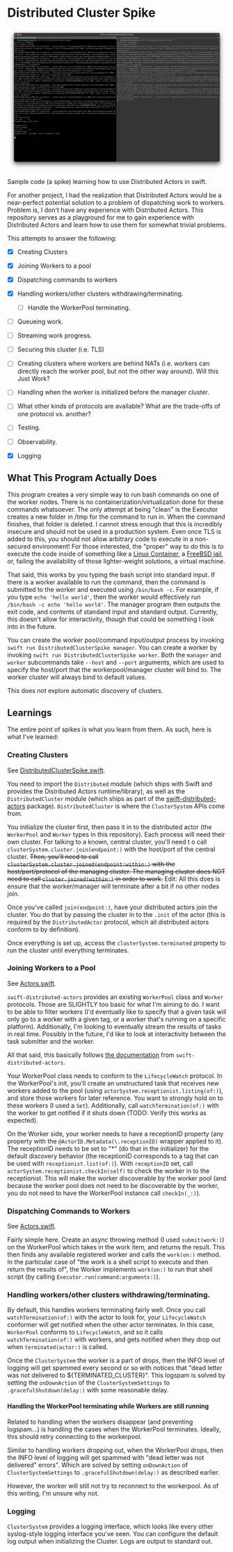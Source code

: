 # Distributed Cluster Spike

![Screenshot showing jobs executed to the worker](images/working_job_submitter.png)

Sample code (a spike) learning how to use Distributed Actors in swift.

For another project, I had the realization that Distributed Actors would be a near-perfect potential solution to a problem of dispatching work to workers. Problem is, I don't have any experience with Distributed Actors. This repository serves as a playground for me to gain experience with Distributed Actors and learn how to use them for somewhat trivial problems.

This attempts to answer the following:

- [x] Creating Clusters
- [x] Joining Workers to a pool
- [x] Dispatching commands to workers
- [x] Handling workers/other clusters withdrawing/terminating.
  - [ ] Handle the WorkerPool terminating.
- [ ] Queueing work.
- [ ] Streaming work progress.
- [ ] Securing this cluster (i.e. TLS)
- [ ] Creating clusters where workers are behind NATs (i.e. workers can directly reach the worker pool, but not the other way around). Will this Just Work?
- [ ] Handling when the worker is initialized before the manager cluster.
- [ ] What other kinds of protocols are available? What are the trade-offs of one protocol vs. another?
- [ ] Testing.
- [ ] Observability.
- [x] Logging


## What This Program Actually Does

This program creates a very simple way to run bash commands on one of the worker nodes. There is no containerization/virtualization done for these commands whatsoever. The only attempt at being "clean" is the Executor creates a new folder in /tmp for the command to run in. When the command finishes, that folder is deleted. I cannot stress enough that this is incredibly insecure and should not be used in a production system. Even once TLS is added to this, you should not allow arbitrary code to execute in a non-secured environment! For those interested, the "proper" way to do this is to execute the code inside of something like a [Linux Container](https://linuxcontainers.org), a [FreeBSD jail](https://docs.freebsd.org/en/books/handbook/jails/), or, failing the availability of those lighter-weight solutions, a virtual machine.

That said, this works by you typing the bash script into standard input. If there is a worker available to run the command, then the command is submitted to the worker and executed using `/bin/bash -c`. For example, if you type `echo 'hello world'`, then the worker would effectively run `/bin/bash -c echo 'hello world'`. The manager program then outputs the exit code, and contents of standand input and standard output. Currently, this doesn't allow for interactivity, though that could be something I look into in the future.

You can create the worker pool/command input/output process by invoking `swift run DistributedClusterSpike manager`. You can create a worker by invoking `swift run DistributedClusterSpike worker`. Both the `manager` and `worker` subcommands take `--host` and `--port` arguments, which are used to specify the host/port that the workerpool/manager cluster will bind to. The worker cluster will always bind to default values.

This does not explore automatic discovery of clusters.

## Learnings

The entire point of spikes is what you learn from them. As such, here is what I've learned:

### Creating Clusters

See [DistributedClusterSpike.swift](Sources/DistributedClusterSpike.swift).

You need to import the `Distributed` module (which ships with Swift and provides the Distributed Actors runtime/library), as well as the `DistributedCluster` module (which ships as part of the [swift-distributed-actors](https://github.com/apple/swift-distributed-actors) package). `DistributedCluster` is where the `ClusterSystem` APIs come from.

You initialize the cluster first, then pass it in to the distributed actor (the `WorkerPool` and `Worker` types in this repository). Each process will need their own cluster. For talking to a known, central cluster, you'll need t o call `clusterSystem.cluster.join(endpoint:)` with the host/port of the central cluster. ~~Then, you'll need to call `clusterSystem.cluster.joined(endpoint:within:)` with the host/port/protocol of the managing cluster. The managing cluster does NOT need to call `cluster.joined(within:)` in order to work.~~ Edit: All this does is ensure that the worker/manager will terminate after a bit if no other nodes join.

Once you've called `join(endpoint:)`, have your distributed actors join the cluster. You do that by passing the cluster in to the `.init` of the actor (this is required by the `DistributedActor` protocol, which all distributed actors conform to by definition).

Once everything is set up, access the `clusterSystem.terminated` property to run the cluster until everything terminates.

### Joining Workers to a Pool

See [Actors.swift](Sources/Actors.swift).

`swift-distributed-actors` provides an existing `WorkerPool` class and `Worker` protocols. Those are SLIGHTLY too basic for what I'm aiming to do. I want to be able to filter workers (I'd eventually like to specify that a given task will only go to a worker with a given tag, or a worker that's running on a specific platform). Additionally, I'm looking to eventually stream the results of tasks in real time. Possibly in the future, I'd like to look at interactivity between the task submitter and the worker.

All that said, this basically follows [the documentation](https://swiftpackageindex.com/apple/swift-distributed-actors/main/documentation/distributedcluster/introduction) from `swift-distributed-actors`.

Your WorkerPool class needs to conform to the `LifecycleWatch` protocol. In the WorkerPool's init, you'll create an unstructured task that receives new workers added to the pool (using `actorSystem.receptionist.listing(of:)`), and store those workers for later reference. You want to strongly hold on to these workers (I used a `Set`). Additionally, call `watchTermination(of:)` with the worker to get notified if it shuts down (TODO: Verify this works as expected).

On the Worker side, your worker needs to have a receptionID property (any property with the `@ActorID.Metadata(\.receptionID)` wrapper applied to it). The receptionID needs to be set to "\*" (do that in the initializer) for the default discovery behavior (the receptionID corresponds to a tag that can be used with `receptionist.list(of:)`). With `receptionID` set, call `actorSystem.receptionist.checkIn(self)` to check the worker in to the receptionist. This will make the worker discoverable by the worker pool (and because the worker pool does not need to be discoverable by the worker, you do not need to have the WorkerPool instance call `checkIn(_:)`).

### Dispatching Commands to Workers

See [Actors.swift](Sources/Actors.swift).

Fairly simple here. Create an async throwing method (I used `submit(work:)`) on the WorkerPool which takes in the work item, and returns the result. This then finds any available registered worker and calls the `work(on:)` method. In the particular case of "the work is a shell script to execute and then return the results of", the Worker implements `work(on:)` to run that shell script (by calling `Executor.run(command:arguments:)`).

### Handling workers/other clusters withdrawing/terminating.

By default, this handles workers terminating fairly well. Once you call `watchTermination(of:)` with the actor to look for, your `LifecycleWatch` conformer will get notified when the other actor terminates. In this case, `WorkerPool` conforms to `LifecycleWatch`, and so it calls `watchTermination(of:)` with workers, and gets notified when they drop out when `terminated(actor:)` is called.

Once the `ClusterSystem` the worker is a part of drops, then the INFO level of logging will get spammed every second or so with notices that "dead letter was not delivered to ${TERMINATED_CLUSTER}". This logspam is solved by setting the `onDownAction` of the `ClusterSystemSettings` to `.gracefulShutdown(delay:)` with some reasonable delay.

#### Handling the WorkerPool terminating while Workers are still running

Related to handling when the workers disappear (and preventing logspam...) is handling the cases when the WorkerPool terminates. Ideally, this should retry connecting to the workerpool.

Similar to handling workers dropping out, when the WorkerPool drops, then the INFO level of logging will get spammed with "dead letter was not delivered" errors". Which are solved by setting `onDownAction` of `ClusterSystemSettings` to `.gracefulShutdown(delay:)` as described earlier.

However, the worker will still not try to reconnect to the workerpool. As of this writing, I'm unsure why not.

### Logging

`ClusterSystem` provides a logging interface, which looks like every other syslog-style logging interface you've seen. You can configure the default log output when initializing the Cluster. Logs are output to standard out.
